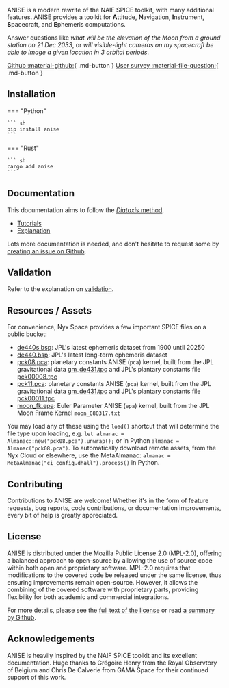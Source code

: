 ANISE is a modern rewrite of the NAIF SPICE toolkit, with many additional features. ANISE provides a toolkit for **A**ttitude, **N**avigation, **I**nstrument, **S**pacecraft, and **E**phemeris computations.

Answer questions like _what will be the elevation of the Moon from a ground station on 21 Dec 2033_, or _will visible-light cameras on my spacecraft be able to image a given location in 3 orbital periods_.

[Github :material-github:](https://github.com/nyx-space/anise){ .md-button } [User survey :material-file-question:](https://7ug5imdtt8v.typeform.com/to/qYDB14Hj){ .md-button }

## Installation

=== "Python"

    ``` sh
    pip install anise
    ```

=== "Rust"

    ``` sh
    cargo add anise
    ```

## Documentation

This documentation aims to follow the [_Diataxis_ method](https://www.diataxis.fr/).

+ [Tutorials](./tutorials/index.md)
+ [Explanation](./explanation/index.md)

Lots more documentation is needed, and don't hesitate to request some by [creating an issue on Github](https://github.com/nyx-space/anise/issues/new?assignees=&labels=Documentation&projects=&template=documentation.md&title=).

## Validation

Refer to the explanation on [validation](./explanation/validation.md).

## Resources / Assets

For convenience, Nyx Space provides a few important SPICE files on a public bucket:

+ [de440s.bsp](http://public-data.nyxspace.com/anise/de440s.bsp): JPL's latest ephemeris dataset from 1900 until 20250
+ [de440.bsp](http://public-data.nyxspace.com/anise/de440.bsp): JPL's latest long-term ephemeris dataset
+ [pck08.pca](http://public-data.nyxspace.com/anise/v0.3/pck08.pca): planetary constants ANISE (`pca`) kernel, built from the JPL gravitational data [gm_de431.tpc](http://public-data.nyxspace.com/anise/gm_de431.tpc) and JPL's plantary constants file [pck00008.tpc](http://public-data.nyxspace.com/anise/pck00008.tpc)
+ [pck11.pca](http://public-data.nyxspace.com/anise/v0.3/pck11.pca): planetary constants ANISE (`pca`) kernel, built from the JPL gravitational data [gm_de431.tpc](http://public-data.nyxspace.com/anise/gm_de431.tpc) and JPL's plantary constants file [pck00011.tpc](http://public-data.nyxspace.com/anise/pck00011.tpc)
+ [moon_fk.epa](http://public-data.nyxspace.com/anise/v0.3/moon_fk.epa): Euler Parameter ANISE (`epa`) kernel, built from the JPL Moon Frame Kernel `moon_080317.txt`

You may load any of these using the `load()` shortcut that will determine the file type upon loading, e.g. `let almanac = Almanac::new("pck08.pca").unwrap();` or in Python `almanac = Almanac("pck08.pca")`. To automatically download remote assets, from the Nyx Cloud or elsewhere, use the MetaAlmanac: `almanac = MetaAlmanac("ci_config.dhall").process()` in Python.

## Contributing

Contributions to ANISE are welcome! Whether it's in the form of feature requests, bug reports, code contributions, or documentation improvements, every bit of help is greatly appreciated.

## License

ANISE is distributed under the Mozilla Public License 2.0 (MPL-2.0), offering a balanced approach to open-source by allowing the use of source code within both open and proprietary software. MPL-2.0 requires that modifications to the covered code be released under the same license, thus ensuring improvements remain open-source. However, it allows the combining of the covered software with proprietary parts, providing flexibility for both academic and commercial integrations.

For more details, please see the [full text of the license](https://github.com/nyx-space/anise/blob/master/LICENSE) or read [a summary by Github](https://choosealicense.com/licenses/mpl-2.0/).

## Acknowledgements

ANISE is heavily inspired by the NAIF SPICE toolkit and its excellent documentation. Huge thanks to Grégoire Henry from the Royal Observtory of Belgium and Chris De Calverie from GAMA Space for their continued support of this work.